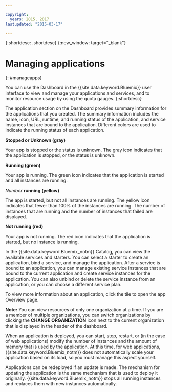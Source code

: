 ```yaml
---

copyright:
  years: 2015, 2017
lastupdated: "2015-03-17"

---
```



{:shortdesc: .shortdesc}
{:new_window: target="_blank"}

# Managing applications
{: #manageapps}

You can use the Dashboard in the {{site.data.keyword.Bluemix}} user interface to view and manage your applications and services, and to monitor resource usage by using the quota gauges.
{:shortdesc}

The application section on the Dashboard provides summary information for the applications that you created. The summary information includes the name, icon, URL, runtime, and running status of the application, and service instances that are bound to the application. Different colors are used to indicate the running status of each application.

**Stopped or Unknown (gray)**

  Your app is stopped or the status is unknown. The gray icon indicates that the application is stopped, or the status is unknown.

**Running (green)**

  Your app is running. The green icon indicates that the application is started and all instances are running.

*Number* **running (yellow)**

  The app is started, but not all instances are running. The yellow icon indicates that fewer than 100% of the instances are running. The number of instances that are running and the number of instances that failed are displayed.

**Not running (red)**

  Your app is not running. The red icon indicates that the application is started, but no instance is running.

In the {{site.data.keyword.Bluemix_notm}} Catalog, you can view the available services and starters. You can select a starter to create an application, bind a service, and manage the application. After a service is bound to an application, you can manage existing service instances that are bound to the current application and create service instances for the application. You can also unbind or delete the service instance from an application, or you can choose a different service plan.

To view more information about an application, click the tile to open the app Overview page.

**Note:** You can view resources of only one organization at a time. If you are a member of multiple organizations, you can switch organizations by clicking the **CHANGE ORGANIZATION** icon next to the current organization that is displayed in the header of the dashboard.

When an application is deployed, you can start, stop, restart, or (in the case of web applications) modify the number of instances and the amount of memory that is used by the application. At this time, for web applications, {{site.data.keyword.Bluemix_notm}} does not automatically scale your application based on its load, so you must manage this aspect yourself.

Applications can be redeployed if an update is made. The mechanism for updating the application is the same mechanism that is used to deploy it originally. {{site.data.keyword.Bluemix_notm}} stops all running instances and replaces them with new instances automatically.
